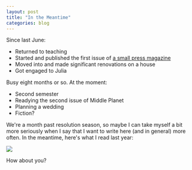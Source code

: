 ```yaml
---
layout: post
title: "In the Meantime"
categories: blog
---
```

Since last June:

+ Returned to teaching
+ Started and published the first issue of [a small press magazine](http://www.middle-planet.com)
+ Moved into and made significant renovations on a house
+ Got engaged to Julia

Busy eight months or so. At the moment:

+ Second semester
+ Readying the second issue of Middle Planet
+ Planning a wedding
+ Fiction?

We're a month past resolution season, so maybe I can take myself a bit more seriously when I say that I want to write here (and in general) more often. In the meantime, here's what I read last year:

<img src="{{ ASSET_PATH }}/images/books-2015.jpg" style="display: block; margin-left: 0px; margin-right: auto;">

How about you?